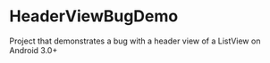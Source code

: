 HeaderViewBugDemo
=================

Project that demonstrates a bug with a header view of a ListView on Android 3.0+
